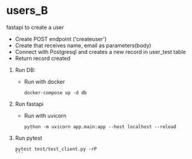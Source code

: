 # users_B
fastapi to create a user

- Create POST endpoint ('createuser')
- Create that receives name, email as parameters(body)
- Connect with Postgresql and creates a new record in user_test table
- Return record created

1. Run DB:
    - Run with docker
        ```shell
        docker-compose up -d db
        ```

2. Run fastapi
    - Run with uvicorn
        ```shell
        python -m uvicorn app.main:app --host localhost --reload
        ```
3. Run pytest
    ```shell
    pytest test/test_client.py -rP
    ´´´
